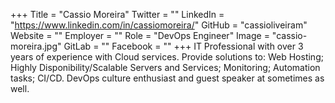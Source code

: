 +++
Title = "Cassio Moreira"
Twitter = ""
LinkedIn = "https://www.linkedin.com/in/cassiomoreira/"
GitHub = "cassioliveiram"
Website = ""
Employer = ""
Role = "DevOps Engineer"
Image = "cassio-moreira.jpg"
GitLab = ""
Facebook = ""
+++
IT Professional with over 3 years of experience with Cloud services. Provide solutions to: Web Hosting; Highly Disponibility/Scalable Servers and Services; Monitoring; Automation tasks; CI/CD. DevOps culture enthusiast and guest speaker at sometimes as well.